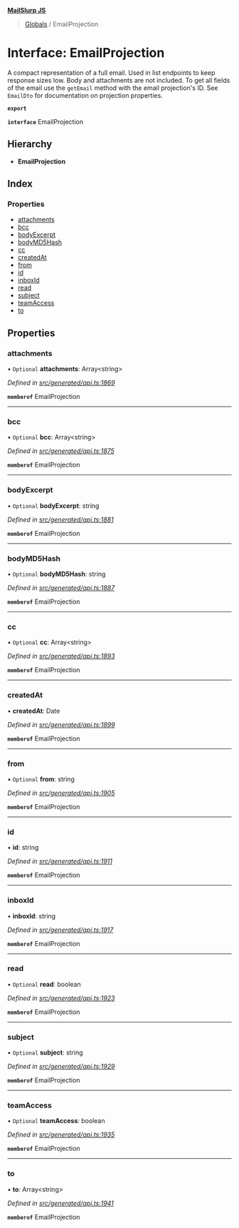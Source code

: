 **[MailSlurp JS](../README.md)**

> [Globals](../README.md) / EmailProjection

# Interface: EmailProjection

A compact representation of a full email. Used in list endpoints to keep response sizes low. Body and attachments are not included. To get all fields of the email use the `getEmail` method with the email projection's ID. See `EmailDto` for documentation on projection properties.

**`export`** 

**`interface`** EmailProjection

## Hierarchy

* **EmailProjection**

## Index

### Properties

* [attachments](emailprojection.md#attachments)
* [bcc](emailprojection.md#bcc)
* [bodyExcerpt](emailprojection.md#bodyexcerpt)
* [bodyMD5Hash](emailprojection.md#bodymd5hash)
* [cc](emailprojection.md#cc)
* [createdAt](emailprojection.md#createdat)
* [from](emailprojection.md#from)
* [id](emailprojection.md#id)
* [inboxId](emailprojection.md#inboxid)
* [read](emailprojection.md#read)
* [subject](emailprojection.md#subject)
* [teamAccess](emailprojection.md#teamaccess)
* [to](emailprojection.md#to)

## Properties

### attachments

• `Optional` **attachments**: Array\<string>

*Defined in [src/generated/api.ts:1869](https://github.com/mailslurp/mailslurp-client/blob/5a4fc29/src/generated/api.ts#L1869)*

**`memberof`** EmailProjection

___

### bcc

• `Optional` **bcc**: Array\<string>

*Defined in [src/generated/api.ts:1875](https://github.com/mailslurp/mailslurp-client/blob/5a4fc29/src/generated/api.ts#L1875)*

**`memberof`** EmailProjection

___

### bodyExcerpt

• `Optional` **bodyExcerpt**: string

*Defined in [src/generated/api.ts:1881](https://github.com/mailslurp/mailslurp-client/blob/5a4fc29/src/generated/api.ts#L1881)*

**`memberof`** EmailProjection

___

### bodyMD5Hash

• `Optional` **bodyMD5Hash**: string

*Defined in [src/generated/api.ts:1887](https://github.com/mailslurp/mailslurp-client/blob/5a4fc29/src/generated/api.ts#L1887)*

**`memberof`** EmailProjection

___

### cc

• `Optional` **cc**: Array\<string>

*Defined in [src/generated/api.ts:1893](https://github.com/mailslurp/mailslurp-client/blob/5a4fc29/src/generated/api.ts#L1893)*

**`memberof`** EmailProjection

___

### createdAt

•  **createdAt**: Date

*Defined in [src/generated/api.ts:1899](https://github.com/mailslurp/mailslurp-client/blob/5a4fc29/src/generated/api.ts#L1899)*

**`memberof`** EmailProjection

___

### from

• `Optional` **from**: string

*Defined in [src/generated/api.ts:1905](https://github.com/mailslurp/mailslurp-client/blob/5a4fc29/src/generated/api.ts#L1905)*

**`memberof`** EmailProjection

___

### id

•  **id**: string

*Defined in [src/generated/api.ts:1911](https://github.com/mailslurp/mailslurp-client/blob/5a4fc29/src/generated/api.ts#L1911)*

**`memberof`** EmailProjection

___

### inboxId

•  **inboxId**: string

*Defined in [src/generated/api.ts:1917](https://github.com/mailslurp/mailslurp-client/blob/5a4fc29/src/generated/api.ts#L1917)*

**`memberof`** EmailProjection

___

### read

• `Optional` **read**: boolean

*Defined in [src/generated/api.ts:1923](https://github.com/mailslurp/mailslurp-client/blob/5a4fc29/src/generated/api.ts#L1923)*

**`memberof`** EmailProjection

___

### subject

• `Optional` **subject**: string

*Defined in [src/generated/api.ts:1929](https://github.com/mailslurp/mailslurp-client/blob/5a4fc29/src/generated/api.ts#L1929)*

**`memberof`** EmailProjection

___

### teamAccess

• `Optional` **teamAccess**: boolean

*Defined in [src/generated/api.ts:1935](https://github.com/mailslurp/mailslurp-client/blob/5a4fc29/src/generated/api.ts#L1935)*

**`memberof`** EmailProjection

___

### to

•  **to**: Array\<string>

*Defined in [src/generated/api.ts:1941](https://github.com/mailslurp/mailslurp-client/blob/5a4fc29/src/generated/api.ts#L1941)*

**`memberof`** EmailProjection
